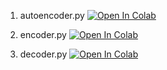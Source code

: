 1. autoencoder.py [![Open In Colab](https://colab.research.google.com/assets/colab-badge.svg)](https://colab.research.google.com/github/andylucny/book/blob/main/03-1-autoencoder/autoencoder.ipynb)

2. encoder.py [![Open In Colab](https://colab.research.google.com/assets/colab-badge.svg)](https://colab.research.google.com/github/andylucny/book/blob/main/03-1-autoencoder/encoder.ipynb)

3. decoder.py [![Open In Colab](https://colab.research.google.com/assets/colab-badge.svg)](https://colab.research.google.com/github/andylucny/book/blob/main/03-1-autoencoder/decoder.ipynb)
